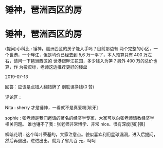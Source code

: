 # 锤神，琶洲西区的房

# 锤神，琶洲西区的房

(提问)小科比 : 锤神，琶洲西区的房子能入手吗？目前那边有 两个完整的小区，一个世港，一个畔江，但是均价已经去到 5,6 万一平了，本人预算只有 400 万左右，请问一下琶洲西区的 世港跟畔江花园，多少钱入为笋？另外 400 万的总价也算，作 为投资标，老师这边推荐更好的楼盘

2019-07-13

回答：应该是点错人翻错牌了 别耽误挣钱(0 赞)

评论区：

Nita : sherry 才是锤神，一看就不是真爱粉[呲牙]

sophie : 张老师是我们邀请的著名的经济学专家，大家可以向张老师请教经济学相关问题。 谁也锤不了我 : 张老师非常博学、非常 nice、很有深度[强][强]

柳暗花明 : 这个叫叶荣基的，大家注意点。貌似喜欢利用星球漏洞，进入后提问，然后再退出。进进出出，就为了省几百 元，呵呵